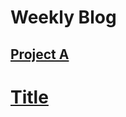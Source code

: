# Weekly Blog

## [Project A](_posts/2019-01-04-firstpost.md)

# [Title](_posts/2019-01-04-firstpost.md)
